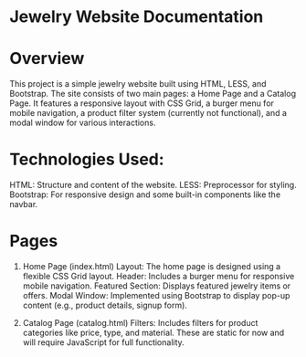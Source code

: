 # Jewelry Website Documentation
# Overview
This project is a simple jewelry website built using HTML, LESS, and Bootstrap. The site consists of two main pages: a Home Page and a Catalog Page. It features a responsive layout with CSS Grid, a burger menu for mobile navigation, a product filter system (currently not functional), and a modal window for various interactions.

# Technologies Used:
HTML: Structure and content of the website.
LESS: Preprocessor for styling.
Bootstrap: For responsive design and some built-in components like the navbar.

# Pages
1. Home Page (index.html)
Layout: The home page is designed using a flexible CSS Grid layout.
Header: Includes a burger menu for responsive mobile navigation.
Featured Section: Displays featured jewelry items or offers.
Modal Window: Implemented using Bootstrap to display pop-up content (e.g., product details, signup form).

2. Catalog Page (catalog.html)
Filters: Includes filters for product categories like price, type, and material. These are static for now and will require JavaScript for full functionality.
